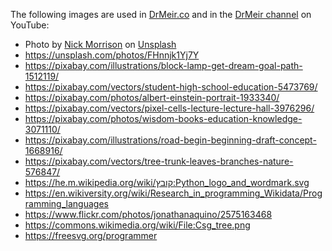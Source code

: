 The following images are used in [DrMeir.co](drmeir.co) and in the [DrMeir channel](https://www.youtube.com/channel/UChWUPxwVErp0uON4h6050gw) on YouTube:

* Photo by <a href="https://unsplash.com/@nickmorrison?utm_source=unsplash&utm_medium=referral&utm_content=creditCopyText">Nick Morrison</a> on <a href="https://unsplash.com/?utm_source=unsplash&utm_medium=referral&utm_content=creditCopyText">Unsplash</a>
* https://unsplash.com/photos/FHnnjk1Yj7Y
* https://pixabay.com/illustrations/block-lamp-get-dream-goal-path-1512119/
* https://pixabay.com/vectors/student-high-school-education-5473769/
* https://pixabay.com/photos/albert-einstein-portrait-1933340/
* https://pixabay.com/vectors/pixel-cells-lecture-lecture-hall-3976296/
* https://pixabay.com/photos/wisdom-books-education-knowledge-3071110/
* https://pixabay.com/illustrations/road-begin-beginning-draft-concept-1668916/
* https://pixabay.com/vectors/tree-trunk-leaves-branches-nature-576847/
* https://he.m.wikipedia.org/wiki/קובץ:Python_logo_and_wordmark.svg
* https://en.wikiversity.org/wiki/Research_in_programming_Wikidata/Programming_languages
* https://www.flickr.com/photos/jonathanaquino/2575163468
* https://commons.wikimedia.org/wiki/File:Csg_tree.png
* https://freesvg.org/programmer
